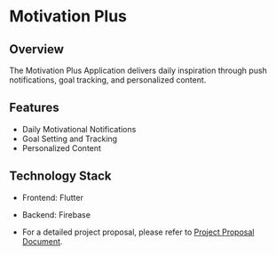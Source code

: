 # Motivation Plus

## Overview

The Motivation Plus Application delivers daily inspiration through push notifications, goal tracking, and personalized content.

## Features

- Daily Motivational Notifications
- Goal Setting and Tracking
- Personalized Content

## Technology Stack

- Frontend: Flutter
- Backend: Firebase

- For a detailed project proposal, please refer to [Project Proposal Document](docs/motivation-plus-project-proposal).
